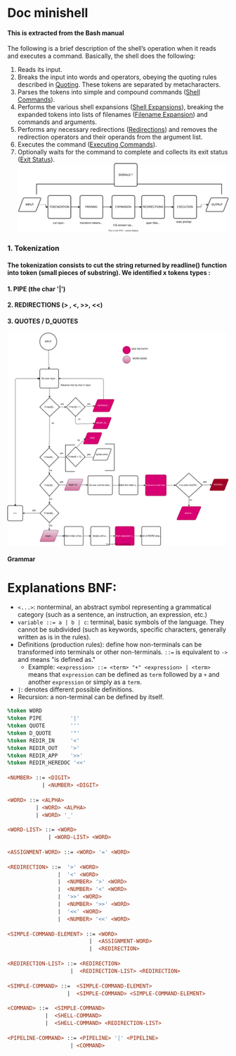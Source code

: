 # Doc minishell

#### This is extracted from the Bash manual

The following is a brief description of the shell’s operation when it reads and executes a command. Basically, the shell does the following:
1. Reads its input.
2. Breaks the input into words and operators, obeying the quoting rules described in [Quoting](https://www.gnu.org/software/bash/manual/bash.html#Quoting). These tokens are separated by metacharacters.
3. Parses the tokens into simple and compound commands ([Shell Commands](https://www.gnu.org/software/bash/manual/bash.html#Shell-Commands)).
4. Performs the various shell expansions ([Shell Expansions](https://www.gnu.org/software/bash/manual/bash.html#Shell-Expansions)), breaking the expanded tokens into lists of filenames ([Filename Expansion](https://www.gnu.org/software/bash/manual/bash.html#Filename-Expansion)) and commands and arguments.
5. Performs any necessary redirections ([Redirections](https://www.gnu.org/software/bash/manual/bash.html#Redirections)) and removes the redirection operators and their operands from the argument list.
6. Executes the command ([Executing Commands](https://www.gnu.org/software/bash/manual/bash.html#Executing-Commands)).
7. Optionally waits for the command to complete and collects its exit status ([Exit Status](https://www.gnu.org/software/bash/manual/bash.html#Exit-Status)).
![flowchart](draws/flowchart.drawio.svg)

### 1. Tokenization 
#### The tokenization consists to cut the string returned by readline() function into token (small pieces of substring). We identified x tokens types :
#### 1. PIPE (the char '|') 
#### 2. REDIRECTIONS (> , <, >>, <<) 
#### 3. QUOTES / D_QUOTES

![flowchart](draws/doc_tokenization.drawio.svg)
#### Grammar
# Explanations BNF:
- `<...>`: nonterminal, an abstract symbol representing a grammatical category (such as a sentence, an instruction, an expression, etc.)
- `variable ::= a | b | c`: terminal, basic symbols of the language. They cannot be subdivided (such as keywords, specific characters, generally written as is in the rules).
- Definitions (production rules): define how non-terminals can be transformed into terminals or other non-terminals. `::=` is equivalent to `->` and means "is defined as."
  - Example: `<expression> ::= <term> "+" <expression> | <term>` means that `expression` can be defined as `term` followed by a `+` and another `expression` or simply as a `term`.
- `|`: denotes different possible definitions.
- Recursion: a non-terminal can be defined by itself.

```yacc
%token WORD
%token PIPE         '|'
%token QUOTE        '''
%token D_QUOTE      '"'
%token REDIR_IN     '<'
%token REDIR_OUT    '>'
%token REDIR_APP    '>>'
%token REDIR_HEREDOC '<<'

<NUMBER> ::= <DIGIT>
           | <NUMBER> <DIGIT>

<WORD> ::= <ALPHA>
         | <WORD> <ALPHA>
         | <WORD> '_'

<WORD-LIST> ::= <WORD>
             | <WORD-LIST> <WORD>

<ASSIGNMENT-WORD> ::= <WORD> '=' <WORD>

<REDIRECTION> ::=  '>' <WORD>
                |  '<' <WORD>
                |  <NUMBER> '>' <WORD>
                |  <NUMBER> '<' <WORD>
                |  '>>' <WORD>
                |  <NUMBER> '>>' <WORD>
                |  '<<' <WORD>
                |  <NUMBER> '<<' <WORD>

<SIMPLE-COMMAND-ELEMENT> ::= <WORD>
                          |  <ASSIGNMENT-WORD>
                          |  <REDIRECTION>

<REDIRECTION-LIST> ::= <REDIRECTION>
                    |  <REDIRECTION-LIST> <REDIRECTION>

<SIMPLE-COMMAND> ::=  <SIMPLE-COMMAND-ELEMENT>
                   |  <SIMPLE-COMMAND> <SIMPLE-COMMAND-ELEMENT>

<COMMAND> ::=  <SIMPLE-COMMAND>
            |  <SHELL-COMMAND>
            |  <SHELL-COMMAND> <REDIRECTION-LIST>

<PIPELINE-COMMAND> ::= <PIPELINE> '|' <PIPELINE>
                    | <COMMAND>

